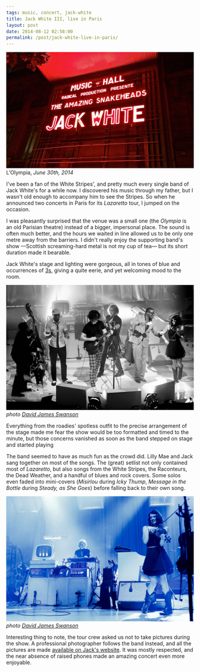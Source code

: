 ```yaml
---
tags: music, concert, jack-white
title: Jack White III, live in Paris
layout: post
date: 2014-08-12 02:58:00
permalink: /post/jack-white-live-in-paris/
---
```


![jackwhite.jpg][1]  
L'Olympia, _June 30th, 2014_

I've been a fan of the White Stripes', and pretty much every single band of Jack White's for a while now. I discovered his music through my father, but I wasn't old enough to accompany him to see the Stripes. So when he announced two concerts in Paris for its _Lazaretto_ tour, I jumped on the occasion.

<!--more-->

I was pleasantly surprised that the venue was a small one (the _Olympia_ is an old Parisian theatre) instead of a bigger, impersonal place. The sound is often much better, and the hours we waited in line allowed us to be only one metre away from the barriers. I didn't really enjoy the supporting band's show —Scottish screaming-hard metal is not my cup of tea— but its short duration made it bearable.

Jack White's stage and lighting were gorgeous, all in tones of blue and occurrences of [3s][2], giving a quite eerie, and yet welcoming mood to the room.

![jackwhite_01.jpg][3]  
_photo [David James Swanson][4]_

Everything from the roadies' spotless outfit to the precise arrangement of the stage made me fear the show would be too formatted and timed to the minute, but those concerns vanished as soon as the band stepped on stage and started playing

The band seemed to have as much fun as the crowd did. Lilly Mae and Jack sang together on most of the songs. The (great) setlist not only contained most of _Lazaretto_, but also songs from the White Stripes, the Raconteurs, the Dead Weather, and a handful of blues and rock covers. Some solos even faded into mini-covers (_Misirlou_ during _Icky Thump_, _Message in the Bottle_ during _Steady, as She Goes_) before falling back to their own song.

![jackwhite_02.jpg][5]  
_photo [David James Swanson][4]_

Interesting thing to note, the tour crew asked us not to take pictures during the show. A professional photographer follows the band instead, and all the pictures are made [available on Jack's website][6]. It was mostly respected, and the near absence of raised phones made an amazing concert even more enjoyable.


[1]: /static/media/2014/08/cesar-1407781871912-raw.jpg
[2]: http://www.feelnumb.com/2010/12/23/jack-whites-obsession-with-the-number-3-three-iii/
[3]: /static/media/2014/08/cesar-1407782310406-raw.jpg
[4]: http://www.davidswanson.com
[5]: /static/media/2014/08/cesar-1407782293572-raw.jpg
[6]: http://jackwhiteiii.com/shows/paris-4/